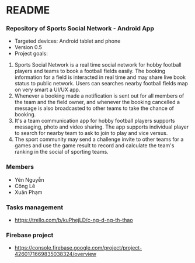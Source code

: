 # README #


### Repository of Sports Social Network - Android App ###

* Targeted devices: Android tablet and phone
* Version 0.5
* Project goals:

1. Sports Social Network is a real time social network for hobby football players and teams to book a football fields easily. The booking information for a field is interacted in real time and may share live book status to public network. Users can searches nearby football fields map on very smart a UI/UX app.
2. Whenever a booking made a notification is sent out for all members of the team and the field owner, and whenever the booking cancelled a message is also broadcasted to other teams to take the chance of booking.
3. It's a team communication app for hobby football players supports messaging, photo and video sharing. The app supports individual player to search for nearby team to ask to join to play and vice versus.
4. The sport community may send a challenge invite to other teams for a games and use the game result to record and calculate the team's ranking in the social of sporting teams.


### Members ###

* Yên Nguyễn
* Công Lê
* Xuân Phạm

### Tasks management ###

* https://trello.com/b/kuPhejLD/c-ng-d-ng-th-thao

### Firebase project ###
* https://console.firebase.google.com/project/project-4260171669835038324/overview